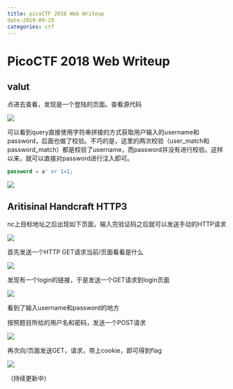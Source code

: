 ```yaml
---
title: picoCTF 2018 Web Writeup
date:2019-09-29
categories: ctf
---
```




# PicoCTF 2018 Web Writeup

## valut

点进去查看，发现是一个登陆的页面。查看源代码

![]({{site.url}}/../../../../assets/images/20190929/valut2.png)

可以看到query直接使用字符串拼接的方式获取用户输入的username和password，后面也做了校验。不巧的是，这里的两次校验（user_match和password_match）都是校验了username，而password并没有进行校验。这样以来，就可以直接对password进行注入即可。

```sql
password = a' or 1=1;
```

![]({{site.url}}/../../../../assets/images/20190929/valut1.png)

## Aritisinal Handcraft HTTP3

nc上目标地址之后出现如下页面，输入完验证码之后就可以发送手动的HTTP请求

![]({{site.url}}/../../../../assets/images/20190929/http3-0.png)

首先发送一个HTTP GET请求当前/页面看看是什么

![]({{site.url}}/../../../../assets/images/20190929/http3-1.png)

发现有一个login的链接，于是发送一个GET请求到login页面

![]({{site.url}}/../../../../assets/images/20190929/http3-2.png)

看到了输入username和password的地方

按照题目所给的用户名和密码，发送一个POST请求

![]({{site.url}}/../../../../assets/images/20190929/http3-3.png)

再次向/页面发送GET，请求，带上cookie，即可得到flag

![]({{site.url}}/../../../../assets/images/20190929/http3-4.png)

（持续更新中）

